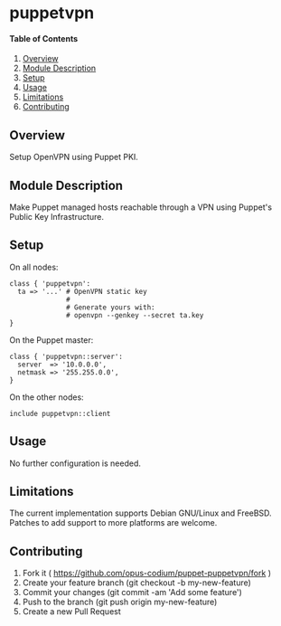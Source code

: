 # puppetvpn

#### Table of Contents

1. [Overview](#overview)
2. [Module Description](#module-description)
3. [Setup](#setup)
4. [Usage](#usage)
5. [Limitations](#limitations)
6. [Contributing](#contributing)

## Overview

Setup OpenVPN using Puppet PKI.

## Module Description

Make Puppet managed hosts reachable through a VPN using Puppet's Public Key
Infrastructure.

## Setup

On all nodes:

~~~puppet
class { 'puppetvpn':
  ta => '...' # OpenVPN static key
              #
              # Generate yours with:
              # openvpn --genkey --secret ta.key
}
~~~

On the Puppet master:

~~~puppet
class { 'puppetvpn::server':
  server  => '10.0.0.0',
  netmask => '255.255.0.0',
}
~~~

On the other nodes:

~~~puppet
include puppetvpn::client
~~~

## Usage

No further configuration is needed.

## Limitations

The current implementation supports Debian GNU/Linux and FreeBSD. Patches to
add support to more platforms are welcome.

## Contributing

1. Fork it ( https://github.com/opus-codium/puppet-puppetvpn/fork )
2. Create your feature branch (git checkout -b my-new-feature)
3. Commit your changes (git commit -am 'Add some feature')
4. Push to the branch (git push origin my-new-feature)
5. Create a new Pull Request

